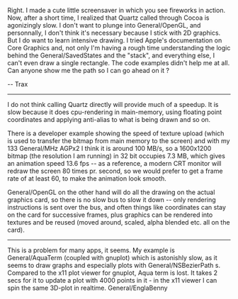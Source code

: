 Right. I made a cute little screensaver in which you see fireworks in action. Now, after a short time, I realized that Quartz called through Cocoa is agonizingly slow. I don't want to plunge into General/OpenGL, and personnally, I don't think it's necessary because I stick with 2D graphics. But I do want to learn intensive drawing. I tried Apple's documentation on Core Graphics and, not only I'm having a rough time understanding the logic behind the General/SavedStates and the "stack", and everything else, I can't even draw a single rectangle. The code examples didn't help me at all. Can anyone show me the path so I can go ahead on it ?

-- Trax

----

I do not think calling Quartz directly will provide much of a speedup. It is slow because it does cpu-rendering in main-memory, using floating point coordinates and applying anti-alias to what is being drawn and so on.

There is a developer example showing the speed of texture upload (which is used to transfer the bitmap from main memory to the screen) and with my 133 General/MHz AGPx2 I think it is around 100 MB/s, so a 1600x1200 bitmap (the resolution I am running) in 32 bit occupies 7.3 MB, which gives an animation speed 13.6 fps -- as a reference, a modern CRT monitor will redraw the screen 80 times pr. second, so we would prefer to get a frame rate of at least 60, to make the animation look smooth.

General/OpenGL on the other hand will do all the drawing on the actual graphics card, so there is no slow bus to slow it down -- only rendering instructions is sent over the bus, and often things like coordinates can stay on the card for successive frames, plus graphics can be rendered into textures and be reused (moved around, scaled, alpha blended etc. all on the card).

----

This is a problem for many apps, it seems. My example is General/AquaTerm (coupled with gnuplot) which is astonishly slow, as it seems to draw graphs and especially plots with General/NSBezierPath s. Compared to the x11 plot viewer for gnuplot, Aqua term is lost. It takes 2 secs for it to update a plot with 4000 points in it - in the x11 viewer I can spin the same 3D-plot in realtime. General/EnglaBenny